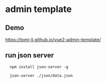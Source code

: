 # admin template

## Demo
https://tomi-li.github.io/vue2-admin-template/


## run json server
```
  npm install json-server -g
  
  json-server ./json/data.json
```
